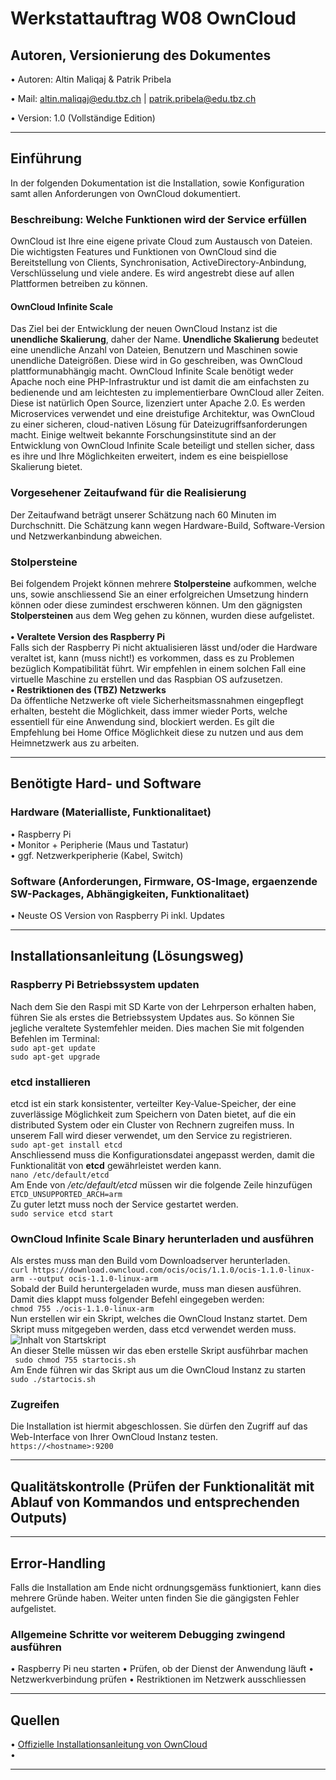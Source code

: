 # Werkstattauftrag W08 OwnCloud

## Autoren, Versionierung des Dokumentes

   • Autoren: Altin Maliqaj & Patrik Pribela
   
   • Mail: altin.maliqaj@edu.tbz.ch | patrik.pribela@edu.tbz.ch

   • Version: 1.0 (Vollständige Edition)
- - -
## Einführung
In der folgenden Dokumentation ist die Installation, sowie Konfiguration samt allen Anforderungen von OwnCloud dokumentiert.

   ### Beschreibung: Welche Funktionen wird der Service erfüllen
   OwnCloud ist Ihre eine eigene private Cloud zum Austausch von Dateien. Die wichtigsten Features und Funktionen von OwnCloud sind die Bereitstellung von Clients, Synchronisation, ActiveDirectory-Anbindung, Verschlüsselung und viele andere. Es wird angestrebt diese auf allen Plattformen betreiben zu können.

   #### OwnCloud Infinite Scale
   Das Ziel bei der Entwicklung der neuen OwnCloud Instanz ist die **unendliche Skalierung**, daher der Name.
   **Unendliche Skalierung** bedeutet eine unendliche Anzahl von Dateien, Benutzern und Maschinen sowie unendliche Dateigrößen. Diese wird in Go geschreiben, was OwnCloud plattformunabhängig macht. OwnCloud Infinite Scale benötigt weder Apache noch eine PHP-Infrastruktur und ist damit die am einfachsten zu bedienende und am leichtesten zu implementierbare OwnCloud aller Zeiten. Diese ist natürlich Open Source, lizenziert unter Apache 2.0. Es werden Microservices verwendet und eine dreistufige Architektur, was OwnCloud zu einer sicheren, cloud-nativen Lösung für Dateizugriffsanforderungen macht. Einige weltweit bekannte Forschungsinstitute sind an der Entwicklung von OwnCloud Infinite Scale beteiligt und stellen sicher, dass es ihre und Ihre Möglichkeiten erweitert, indem es eine beispiellose Skalierung bietet.

   ### Vorgesehener Zeitaufwand für die Realisierung
   Der Zeitaufwand beträgt unserer Schätzung nach 60 Minuten im Durchschnitt. Die Schätzung kann wegen Hardware-Build, Software-Version und Netzwerkanbindung abweichen.

   ### Stolpersteine
   Bei folgendem Projekt können mehrere **Stolpersteine** aufkommen, welche uns, sowie anschliessend Sie an einer erfolgreichen Umsetzung hindern können oder diese zumindest erschweren können. Um den gägnigsten **Stolpersteinen** aus dem Weg gehen zu können, wurden diese aufgelistet.<br><br>
   **• Veraltete Version des Raspberry Pi**<br>
   Falls sich der Raspberry Pi nicht aktualisieren lässt und/oder die Hardware veraltet ist, kann (muss nicht!) es vorkommen, dass es zu Problemen bezüglich Kompatibilität führt. Wir empfehlen in einem solchen Fall eine virtuelle Maschine zu erstellen und das Raspbian OS aufzusetzen.<br>
   **• Restriktionen des (TBZ) Netzwerks**<br>
   Da öffentliche Netzwerke oft viele Sicherheitsmassnahmen eingepflegt erhalten, besteht die Möglichkeit, dass immer wieder Ports, welche essentiell für eine Anwendung sind, blockiert werden. Es gilt die Empfehlung bei Home Office Möglichkeit diese zu nutzen und aus dem Heimnetzwerk aus zu arbeiten.<br>
- - -
## Benötigte Hard- und Software
   ### Hardware (Materialliste, Funktionalitaet)
   • Raspberry Pi<br>
   • Monitor + Peripherie (Maus und Tastatur)<br>
   • ggf. Netzwerkperipherie (Kabel, Switch)
   ### Software (Anforderungen, Firmware, OS-Image, ergaenzende SW-Packages, Abhängigkeiten, Funktionalitaet)
   • Neuste OS Version von Raspberry Pi inkl. Updates<br>
- - -
## Installationsanleitung (Lösungsweg)
### Raspberry Pi Betriebssystem updaten<br>
Nach dem Sie den Raspi mit SD Karte von der Lehrperson erhalten haben, führen Sie als erstes die Betriebssystem Updates aus. So können Sie jegliche veraltete Systemfehler meiden. Dies machen Sie mit folgenden Befehlen im Terminal:<br>
`sudo apt-get update`<br>
`sudo apt-get upgrade`

### etcd installieren
etcd ist ein stark konsistenter, verteilter Key-Value-Speicher, der eine zuverlässige Möglichkeit zum Speichern von Daten bietet, auf die ein distributed System oder ein Cluster von Rechnern zugreifen muss. In unserem Fall wird dieser verwendet, um den Service zu registrieren.<br>
`sudo apt-get install etcd`<br>
Anschliessend muss die Konfigurationsdatei angepasst werden, damit die Funktionalität von **etcd** gewährleistet werden kann.<br>
`nano /etc/default/etcd`<br>
Am Ende von */etc/default/etcd* müssen wir die folgende Zeile hinzufügen<br>
`ETCD_UNSUPPORTED_ARCH=arm`<br>
Zu guter letzt muss noch der Service gestartet werden.<br>
`sudo service etcd start`

### OwnCloud Infinite Scale Binary herunterladen und ausführen
Als erstes muss man den Build vom Downloadserver herunterladen.<br>
`curl https://download.owncloud.com/ocis/ocis/1.1.0/ocis-1.1.0-linux-arm --output ocis-1.1.0-linux-arm`<br>
Sobald der Build heruntergeladen wurde, muss man diesen ausführen. Damit dies klappt muss folgender Befehl eingegeben werden:<br>
`chmod 755 ./ocis-1.1.0-linux-arm`<br>
Nun erstellen wir ein Skript, welches die OwnCloud Instanz startet. Dem Skript muss mitgegeben werden, dass etcd verwendet werden muss.<br>
![Inhalt von Startskript](../img/startocis.png.)<br>
An dieser Stelle müssen wir das eben erstelle Skript ausführbar machen<br>
` sudo chmod 755 startocis.sh`<br>
Am Ende führen wir das Skript aus um die OwnCloud Instanz zu starten<br>
`sudo ./startocis.sh`
### Zugreifen
Die Installation ist hiermit abgeschlossen. Sie dürfen den Zugriff auf das Web-Interface von Ihrer OwnCloud Instanz testen.<br>
`https://<hostname>:9200`
- - -
## Qualitätskontrolle (Prüfen der Funktionalität mit Ablauf von Kommandos und entsprechenden Outputs)
- - -
## Error-Handling
Falls die Installation am Ende nicht ordnungsgemäss funktioniert, kann dies mehrere Gründe haben. Weiter unten finden Sie die gängigsten Fehler aufgelistet.
### Allgemeine Schritte vor weiterem Debugging zwingend ausführen
• Raspberry Pi neu starten
• Prüfen, ob der Dienst der Anwendung läuft
• Netzwerkverbindung prüfen
• Restriktionen im Netzwerk ausschliessen
- - -
## Quellen
• [Offizielle Installationsanleitung von OwnCloud](https://owncloud.com/de/news/howto-owncloud-infinite-scale-on-a-raspberry-pi/)<br>
• 
- - -